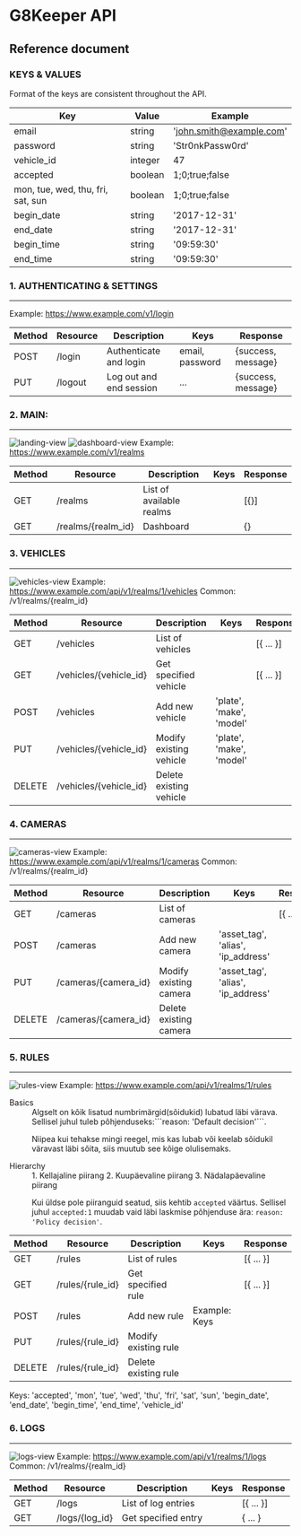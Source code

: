 
# G8Keeper API

## Reference document

### KEYS & VALUES
Format of the keys are consistent throughout the API.

| Key                               | Value                     | Example
| ---                               | ---                       | -----
| email                             | string                    | 'john.smith@example.com'
| password                          | string                    | 'Str0nkPassw0rd'
| vehicle_id                        | integer                   | 47
| accepted                          | boolean                   | 1;0;true;false
| mon, tue, wed, thu, fri, sat, sun | boolean                   | 1;0;true;false
| begin_date                        | string                    | '2017-12-31'
| end_date                          | string                    | '2017-12-31'
| begin_time                        | string                    | '09:59:30'
| end_time                          | string                    | '09:59:30'



### 1. AUTHENTICATING & SETTINGS
---
 Example: https://www.example.com/v1/login

|Method     | Resource                  | Description                           | Keys                                  | Response
| ------    | ------                    | ------                                | -----                                 | -----
| POST      | /login                    | Authenticate and login                | email, password                       | {success, message}
| PUT       | /logout                   | Log out and end session               | ...                                   | {success, message}



### 2. MAIN:
---
![landing-view](https://raw.githubusercontent.com/RaimoJohanson/apelsin/master/Prototype/landing.png)
![dashboard-view](https://raw.githubusercontent.com/RaimoJohanson/apelsin/master/Prototype/dashboard.png)
Example: https://www.example.com/v1/realms

|Method     | Resource                  | Description                           | Keys                                  | Response              
| ------    | ------                    | ------                                | -----                                 | -----   
| GET       | /realms                   | List of available realms              |                                       | [{}]      
| GET       | /realms/{realm_id}        | Dashboard                             |                                       | {}


### 3. VEHICLES
---
![vehicles-view](https://raw.githubusercontent.com/RaimoJohanson/apelsin/master/Prototype/vehicles.png)
Example: https://www.example.com/api/v1/realms/1/vehicles
Common: /v1/realms/{realm_id}

|Method     | Resource                  | Description                           | Keys                                  | Response              
| ------    | ------                    | ------                                | -----                                 | -----   
| GET       | /vehicles                 | List of vehicles                      |                                       | [{ ... }]
| GET       | /vehicles/{vehicle_id}    | Get specified vehicle                 |                                       | [{ ... }]
| POST      | /vehicles                 | Add new vehicle                       |'plate', 'make', 'model'               | 
| PUT       | /vehicles/{vehicle_id}    | Modify existing vehicle               |'plate', 'make', 'model'               | 
| DELETE    | /vehicles/{vehicle_id}    | Delete existing vehicle               |                                       |

### 4. CAMERAS
---
![cameras-view](https://raw.githubusercontent.com/RaimoJohanson/apelsin/master/Prototype/cameras.png)
Example: https://www.example.com/api/v1/realms/1/cameras
Common: /v1/realms/{realm_id}

|Method     | Resource                  | Description                           | Keys                                  | Response              
| ------    | ------                    | ------                                | -----                                 | -----   
| GET       | /cameras                  | List of cameras                       |                                       | [{ ... }]   
| POST      | /cameras                  | Add new camera                        |'asset_tag', 'alias', 'ip_address'     | 
| PUT       | /cameras/{camera_id}      | Modify existing camera                |'asset_tag', 'alias', 'ip_address'     | 
| DELETE    | /cameras/{camera_id}      | Delete existing camera                |                                       |

### 5. RULES
---
![rules-view](https://raw.githubusercontent.com/RaimoJohanson/apelsin/master/Prototype/rules.png)
Example: https://www.example.com/api/v1/realms/1/rules

<dl>
  <dt>Basics</dt>
  <dd>Algselt on kõik lisatud numbrimärgid(sõidukid) lubatud läbi värava. Sellisel juhul tuleb põhjenduseks:```reason: 'Default decision'```.
  
  Niipea kui tehakse mingi reegel, mis kas lubab või keelab sõidukil väravast läbi sõita, siis muutub see kõige olulisemaks.
  </dd>
  <dt>Hierarchy</dt>
  <dd>
  1. Kellajaline piirang
  2. Kuupäevaline piirang
  3. Nädalapäevaline piirang

Kui üldse pole piiranguid seatud, siis kehtib ```accepted``` väärtus. Sellisel juhul ```accepted:1``` muudab vaid läbi laskmise põhjenduse ära: ```reason: 'Policy decision'```.
  </dd>
</dl>


|Method     | Resource                  | Description                           | Keys                                  | Response              
| ------    | ------                    | ------                                | -----                                 | -----   
| GET       | /rules                    | List of rules                         |                                       | [{ ... }]  
| GET       | /rules/{rule_id}          | Get specified rule                    |                                       | [{ ... }]  
| POST      | /rules                    | Add new rule                          | Example: Keys                         | 
| PUT       | /rules/{rule_id}          | Modify existing rule                  |                                       | 
| DELETE    | /rules/{rule_id}          | Delete existing rule                  |                                       |

Keys: 'accepted', 'mon', 'tue', 'wed', 'thu', 'fri', 'sat', 'sun', 'begin_date', 'end_date', 'begin_time', 'end_time', 'vehicle_id'

### 6. LOGS
---
![logs-view](https://raw.githubusercontent.com/RaimoJohanson/apelsin/master/Prototype/logs.png)
Example: https://www.example.com/api/v1/realms/1/logs
Common: /v1/realms/{realm_id}

|Method     | Resource                  | Description                           | Keys                                  | Response              
| ------    | ------                    | ------                                | -----                                 | -----   
| GET       | /logs                     | List of log entries                   |                                       | [{ ... }]  
| GET       | /logs/{log_id}            | Get specified entry                   |                                       | { ... }
